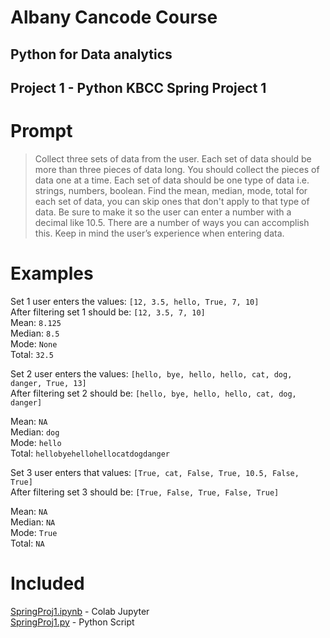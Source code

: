 # Albany Cancode Course

## Python for Data analytics

## Project 1 - Python KBCC Spring Project 1

# Prompt

>Collect three sets of data from the user. Each set of data should be more than
three pieces of data long. You should collect the pieces of data one at a time.
Each set of data should be one type of data i.e. strings, numbers, boolean. Find
the mean, median, mode, total for each set of data, you can skip ones that don't
apply to that type of data. Be sure to make it so the user can enter a number
with a decimal like 10.5. There are a number of ways you can accomplish this.
Keep in mind the user’s experience when entering data.

# Examples

Set 1 user enters the values: `[12, 3.5, hello, True, 7, 10]`  
After filtering set 1 should be: `[12, 3.5, 7, 10]`  
Mean: `8.125`  
Median: `8.5`  
Mode: `None`  
Total: `32.5`   

Set 2 user enters the values: `[hello, bye, hello, hello, cat, dog, danger, True, 13]`  
After filtering set 2 should be: `[hello, bye, hello, hello, cat, dog, danger]` 

Mean: `NA`  
Median: `dog`  
Mode: `hello`  
Total: `hellobyehellohellocatdogdanger`  

Set 3 user enters that values: `[True, cat, False, True, 10.5, False, True]`  
After filtering set 3 should be: `[True, False, True, False, True]`  

Mean: `NA`  
Median: `NA`  
Mode: `True`  
Total: `NA`  

# Included
[SpringProj1.ipynb](SpringProj1.ipynb) - Colab Jupyter  
[SpringProj1.py](SpringProj1.py) - Python Script